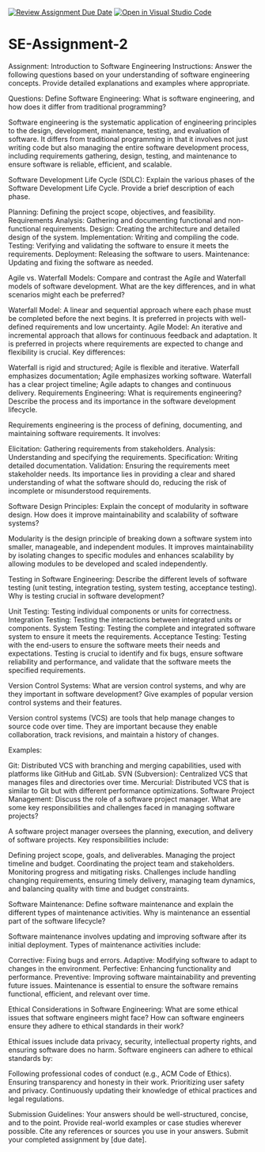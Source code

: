 [![Review Assignment Due Date](https://classroom.github.com/assets/deadline-readme-button-22041afd0340ce965d47ae6ef1cefeee28c7c493a6346c4f15d667ab976d596c.svg)](https://classroom.github.com/a/-ucQIGTc)
[![Open in Visual Studio Code](https://classroom.github.com/assets/open-in-vscode-2e0aaae1b6195c2367325f4f02e2d04e9abb55f0b24a779b69b11b9e10269abc.svg)](https://classroom.github.com/online_ide?assignment_repo_id=15266842&assignment_repo_type=AssignmentRepo)
# SE-Assignment-2
Assignment: Introduction to Software Engineering
Instructions:
Answer the following questions based on your understanding of software engineering concepts. Provide detailed explanations and examples where appropriate.

Questions:
Define Software Engineering:
What is software engineering, and how does it differ from traditional programming?

Software engineering is the systematic application of engineering principles to the design, development, maintenance, testing, and evaluation of software. It differs from traditional programming in that it involves not just writing code but also managing the entire software development process, including requirements gathering, design, testing, and maintenance to ensure software is reliable, efficient, and scalable.

Software Development Life Cycle (SDLC):
Explain the various phases of the Software Development Life Cycle. Provide a brief description of each phase.

Planning: Defining the project scope, objectives, and feasibility.
Requirements Analysis: Gathering and documenting functional and non-functional requirements.
Design: Creating the architecture and detailed design of the system.
Implementation: Writing and compiling the code.
Testing: Verifying and validating the software to ensure it meets the requirements.
Deployment: Releasing the software to users.
Maintenance: Updating and fixing the software as needed.

Agile vs. Waterfall Models:
Compare and contrast the Agile and Waterfall models of software development. What are the key differences, and in what scenarios might each be preferred?

Waterfall Model: A linear and sequential approach where each phase must be completed before the next begins. It is preferred in projects with well-defined requirements and low uncertainty.
Agile Model: An iterative and incremental approach that allows for continuous feedback and adaptation. It is preferred in projects where requirements are expected to change and flexibility is crucial.
Key differences:

Waterfall is rigid and structured; Agile is flexible and iterative.
Waterfall emphasizes documentation; Agile emphasizes working software.
Waterfall has a clear project timeline; Agile adapts to changes and continuous delivery.
Requirements Engineering:
What is requirements engineering? Describe the process and its importance in the software development lifecycle.

Requirements engineering is the process of defining, documenting, and maintaining software requirements. It involves:

Elicitation: Gathering requirements from stakeholders.
Analysis: Understanding and specifying the requirements.
Specification: Writing detailed documentation.
Validation: Ensuring the requirements meet stakeholder needs.
Its importance lies in providing a clear and shared understanding of what the software should do, reducing the risk of incomplete or misunderstood requirements.

Software Design Principles:
Explain the concept of modularity in software design. How does it improve maintainability and scalability of software systems?

Modularity is the design principle of breaking down a software system into smaller, manageable, and independent modules. It improves maintainability by isolating changes to specific modules and enhances scalability by allowing modules to be developed and scaled independently.

Testing in Software Engineering:
Describe the different levels of software testing (unit testing, integration testing, system testing, acceptance testing). Why is testing crucial in software development?

Unit Testing: Testing individual components or units for correctness.
Integration Testing: Testing the interactions between integrated units or components.
System Testing: Testing the complete and integrated software system to ensure it meets the requirements.
Acceptance Testing: Testing with the end-users to ensure the software meets their needs and expectations.
Testing is crucial to identify and fix bugs, ensure software reliability and performance, and validate that the software meets the specified requirements.

Version Control Systems:
What are version control systems, and why are they important in software development? Give examples of popular version control systems and their features.

Version control systems (VCS) are tools that help manage changes to source code over time. They are important because they enable collaboration, track revisions, and maintain a history of changes.

Examples:

Git: Distributed VCS with branching and merging capabilities, used with platforms like GitHub and GitLab.
SVN (Subversion): Centralized VCS that manages files and directories over time.
Mercurial: Distributed VCS that is similar to Git but with different performance optimizations.
Software Project Management:
Discuss the role of a software project manager. What are some key responsibilities and challenges faced in managing software projects?

A software project manager oversees the planning, execution, and delivery of software projects. Key responsibilities include:

Defining project scope, goals, and deliverables.
Managing the project timeline and budget.
Coordinating the project team and stakeholders.
Monitoring progress and mitigating risks.
Challenges include handling changing requirements, ensuring timely delivery, managing team dynamics, and balancing quality with time and budget constraints.

Software Maintenance:
Define software maintenance and explain the different types of maintenance activities. Why is maintenance an essential part of the software lifecycle?

Software maintenance involves updating and improving software after its initial deployment. Types of maintenance activities include:

Corrective: Fixing bugs and errors.
Adaptive: Modifying software to adapt to changes in the environment.
Perfective: Enhancing functionality and performance.
Preventive: Improving software maintainability and preventing future issues.
Maintenance is essential to ensure the software remains functional, efficient, and relevant over time.

Ethical Considerations in Software Engineering:
What are some ethical issues that software engineers might face? How can software engineers ensure they adhere to ethical standards in their work?

Ethical issues include data privacy, security, intellectual property rights, and ensuring software does no harm. Software engineers can adhere to ethical standards by:

Following professional codes of conduct (e.g., ACM Code of Ethics).
Ensuring transparency and honesty in their work.
Prioritizing user safety and privacy.
Continuously updating their knowledge of ethical practices and legal regulations.


Submission Guidelines:
Your answers should be well-structured, concise, and to the point.
Provide real-world examples or case studies wherever possible.
Cite any references or sources you use in your answers.
Submit your completed assignment by [due date].
